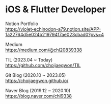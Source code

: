 # iOS & Flutter Developer  

Notion Portfolio   
https://violet-echinodon-a79.notion.site/APP-1a22764d5e024b219794f7ae023cbad0?pvs=4  

Medium  
https://medium.com/@chl20839338  

TIL (2023.04 ~ Today)   
https://github.com/choijaegwon/TIL  

Git Blog (2020.10 ~ 2023.05)  
https://choijaegwon.github.io/  

Naver Blog (2019.12 ~ 2020.10)    
https://blog.naver.com/chl9338  
